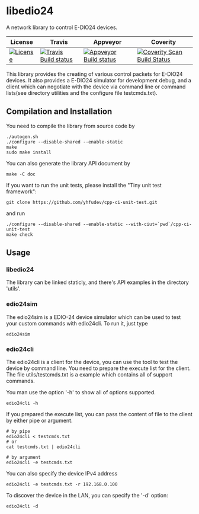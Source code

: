libedio24
=========

A network library to control E-DIO24 devices.


License | Travis | Appveyor | Coverity
------- | ------ | -------- | --------
[![License](https://img.shields.io/badge/license-MIT-blue.svg)](https://github.com/yhfudev/libedio24/blob/master/COPYING) | [![Travis Build status](https://travis-ci.org/yhfudev/libedio24.svg?branch=master)](https://travis-ci.org/yhfudev/libedio24) | [![Appveyor Build status](https://ci.appveyor.com/api/projects/status/afefa9w0h06uv2ee/branch/master?svg=true)](https://ci.appveyor.com/project/yhfudev/libedio24/branch/master) | [![Coverity Scan Build Status](https://scan.coverity.com/projects/12089/badge.svg)](https://scan.coverity.com/projects/yhfudev-libedio24)


This library provides the creating of various control packets for E-DIO24 devices.
It also provides a E-DIO24 simulator for development debug, and a client which can negotiate with the device via
command line or command lists(see directory utilities and the configure file testcmds.txt).



Compilation and Installation
----------------------------

You need to compile the library from source code by

    ./autogen.sh
    ./configure --disable-shared --enable-static
    make
    sudo make install


You can also generate the library API document by

    make -C doc


If you want to run the unit tests, please install the "Tiny unit test framework":

    git clone https://github.com/yhfudev/cpp-ci-unit-test.git

and run

    ./configure --disable-shared --enable-static --with-ciut=`pwd`/cpp-ci-unit-test
    make check

Usage
-----


### libedio24

The library can be linked staticly, and there's API examples in the directory 'utils'.


### edio24sim

The edio24sim is a EDIO-24 device simulator which can be used to test your custom commands with edio24cli.
To run it, just type

    edio24sim


### edio24cli

The edio24cli is a client for the device, you can use the tool to test the device by command line.
You need to prepare the execute list for the client. The file utils/testcmds.txt is a example which
contains all of support commands.

You man use the option '-h' to show all of options supported.

    edio24cli -h

If you prepared the execute list, you can pass the content of file to the client by either pipe or argument.

    # by pipe
    edio24cli < testcmds.txt
    # or
    cat testcmds.txt | edio24cli
    
    # by argument
    edio24cli -e testcmds.txt

You can also specify the device IPv4 address

    edio24cli -e testcmds.txt -r 192.168.0.100

To discover the device in the LAN, you can specify the '-d' option:

    edio24cli -d

